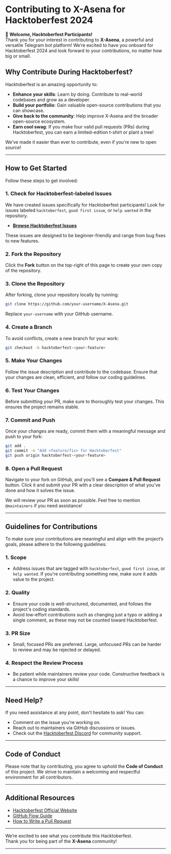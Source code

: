 # Contributing to X-Asena for Hacktoberfest 2024

👋 **Welcome, Hacktoberfest Participants!**  
Thank you for your interest in contributing to **X-Asena**, a powerful and versatile Telegram bot platform! We’re excited to have you onboard for Hacktoberfest 2024 and look forward to your contributions, no matter how big or small.

## Why Contribute During Hacktoberfest?

Hacktoberfest is an amazing opportunity to:
- **Enhance your skills**: Learn by doing. Contribute to real-world codebases and grow as a developer.
- **Build your portfolio**: Gain valuable open-source contributions that you can showcase.
- **Give back to the community**: Help improve X-Asena and the broader open-source ecosystem.
- **Earn cool swag**: If you make four valid pull requests (PRs) during Hacktoberfest, you can earn a limited-edition t-shirt or plant a tree!

We’ve made it easier than ever to contribute, even if you’re new to open source!

---

## How to Get Started

Follow these steps to get involved:

### 1. Check for Hacktoberfest-labeled Issues
We have created issues specifically for Hacktoberfest participants! Look for issues labeled `hacktoberfest`, `good first issue`, or `help wanted` in the repository.

- **[Browse Hacktoberfest Issues](https://github.com/X-Electra/X-Asena/issues)**

These issues are designed to be beginner-friendly and range from bug fixes to new features.

### 2. Fork the Repository
Click the **Fork** button on the top-right of this page to create your own copy of the repository.

### 3. Clone the Repository
After forking, clone your repository locally by running:

```bash
git clone https://github.com/your-username/X-Asena.git
```

Replace `your-username` with your GitHub username.

### 4. Create a Branch
To avoid conflicts, create a new branch for your work:

```bash
git checkout -b hacktoberfest-<your-feature>
```

### 5. Make Your Changes
Follow the issue description and contribute to the codebase. Ensure that your changes are clean, efficient, and follow our coding guidelines.

### 6. Test Your Changes
Before submitting your PR, make sure to thoroughly test your changes. This ensures the project remains stable.

### 7. Commit and Push
Once your changes are ready, commit them with a meaningful message and push to your fork:

```bash
git add .
git commit -m "Add <feature/fix> for Hacktoberfest"
git push origin hacktoberfest-<your-feature>
```

### 8. Open a Pull Request
Navigate to your fork on GitHub, and you’ll see a **Compare & Pull Request** button. Click it and submit your PR with a clear description of what you’ve done and how it solves the issue.

We will review your PR as soon as possible. Feel free to mention `@maintainers` if you need assistance!

---

## Guidelines for Contributions

To make sure your contributions are meaningful and align with the project’s goals, please adhere to the following guidelines:

### 1. Scope
- Address issues that are tagged with `hacktoberfest`, `good first issue`, or `help wanted`. If you're contributing something new, make sure it adds value to the project.
  
### 2. Quality
- Ensure your code is well-structured, documented, and follows the project's coding standards.
- Avoid low-effort contributions such as changing just a typo or adding a single comment, as these may not be counted toward Hacktoberfest.

### 3. PR Size
- Small, focused PRs are preferred. Large, unfocused PRs can be harder to review and may be rejected or delayed.

### 4. Respect the Review Process
- Be patient while maintainers review your code. Constructive feedback is a chance to improve your skills!

---

## Need Help?

If you need assistance at any point, don't hesitate to ask! You can:
- Comment on the issue you're working on.
- Reach out to maintainers via GitHub discussions or issues.
- Check out the [Hacktoberfest Discord](https://hacktoberfest.com/discord) for community support.

---

## Code of Conduct

Please note that by contributing, you agree to uphold the **Code of Conduct** of this project. We strive to maintain a welcoming and respectful environment for all contributors.

---

## Additional Resources

- [Hacktoberfest Official Website](https://hacktoberfest.com/)
- [GitHub Flow Guide](https://guides.github.com/introduction/flow/)
- [How to Write a Pull Request](https://opensource.com/article/19/7/create-pull-request-github)

---

We’re excited to see what you contribute this Hacktoberfest.  
Thank you for being part of the **X-Asena** community!

---

